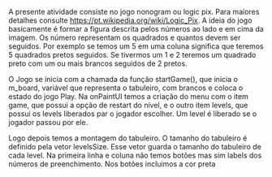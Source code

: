 A presente atividade consiste no jogo nonogram ou logic pix. Para maiores detalhes consulte https://pt.wikipedia.org/wiki/Logic_Pix. A ideia do jogo basicamente é formar a figura descrita pelos números ao lado e em cima da imagem. Os número representam os quadrados e quantos devem ser seguidos. Por exemplo se temos um 5 em uma coluna significa que teremos 5 quadrados pretos seguidos. Se tivermos um 1 e 2 teremos um quadrado preto com um ou mais brancos seguidos de 2 pretos. 

O Jogo se inicia com a chamada da função startGame(), que inicia o m_board, variável que representa o tabuleiro, com brancos e coloca o estado do jogo Play.
Na onPaintUI temos a criação do menu com o item game, que possui a opção de restart do nível, e o outro item levels, que possui os levels liberados par o jogador escolher. Um level é liberado se o jogador passou por ele.

Logo depois temos a montagem do tabuleiro. O tamanho do tabuleiro é definido pela vetor levelsSize. Esse vetor guarda o tamanho do tabuleiro de cada level. Na primeira linha e coluna não temos botões mas sim labels dos números de preenchimento. Nos botões incluimos a cor preta 